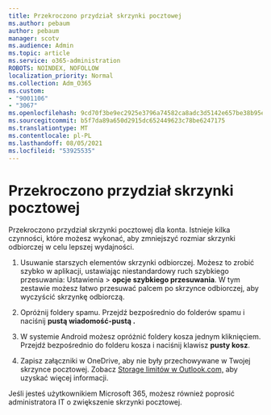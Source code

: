 ```yaml
---
title: Przekroczono przydział skrzynki pocztowej
ms.author: pebaum
author: pebaum
manager: scotv
ms.audience: Admin
ms.topic: article
ms.service: o365-administration
ROBOTS: NOINDEX, NOFOLLOW
localization_priority: Normal
ms.collection: Adm_O365
ms.custom:
- "9001106"
- "3067"
ms.openlocfilehash: 9cd70f3be9ec2925e3796a74582ca8adc3d5142e657be38b95e694e43db670c0
ms.sourcegitcommit: b5f7da89a650d2915dc652449623c78be6247175
ms.translationtype: MT
ms.contentlocale: pl-PL
ms.lasthandoff: 08/05/2021
ms.locfileid: "53925535"
---
```

# <a name="mailbox-quota-exceeded"></a>Przekroczono przydział skrzynki pocztowej

Przekroczono przydział skrzynki pocztowej dla konta. Istnieje kilka czynności, które możesz wykonać, aby zmniejszyć rozmiar skrzynki odbiorczej w celu lepszej wydajności.

1. Usuwanie starszych elementów skrzynki odbiorczej. Możesz to zrobić szybko w aplikacji, ustawiając niestandardowy ruch szybkiego przesuwania: Ustawienia > **opcje szybkiego przesuwania**. W tym zestawie możesz łatwo przesuwać palcem po skrzynce odbiorczej, aby wyczyścić skrzynkę odbiorczą.

2. Opróżnij foldery spamu. Przejdź bezpośrednio do folderów spamu i naciśnij **pustą wiadomość-pustą .**

3. W systemie Android możesz opróżnić foldery kosza jednym kliknięciem. Przejdź bezpośrednio do folderu kosza i naciśnij klawisz **pusty kosz**. 

4. Zapisz załączniki w OneDrive, aby nie były przechowywane w Twojej skrzynce pocztowej. Zobacz [Storage limitów w Outlook.com,](https://support.office.com/article/storage-limits-in-outlook-com-7ac99134-69e5-4619-ac0b-2d313bba5e9e) aby uzyskać więcej informacji. 

Jeśli jesteś użytkownikiem Microsoft 365, możesz również poprosić administratora IT o zwiększenie skrzynki pocztowej.